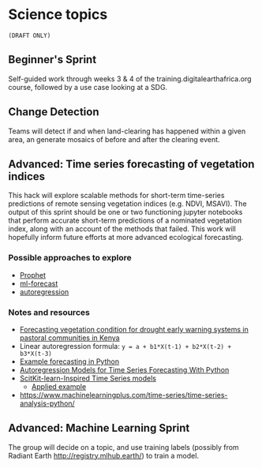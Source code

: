 Science topics
==============
`(DRAFT ONLY)`

Beginner's Sprint
-----------------
Self-guided work through weeks 3 & 4 of the training.digitalearthafrica.org course, followed by a use case looking at a SDG.

Change Detection
----------------
Teams will detect if and when land-clearing has happened within a given area, an generate mosaics of before and after the clearing event. 

Advanced: Time series forecasting of vegetation indices
------------------------------------------------------
This hack will explore scalable methods for short-term time-series predictions of remote sensing vegetation indices (e.g. NDVI, MSAVI). 
The output of this sprint should be one or two functioning jupyter notebooks that perform accurate short-term predictions of a nominated vegetation index, along with an account of the methods that failed. This work will hopefully inform future efforts at more advanced ecological forecasting.

### Possible approaches to explore
* [Prophet](https://facebook.github.io/prophet/docs/quick_start.html#python-api)
* [ml-forecast](https://pypi.org/project/mlforecast/)
* [autoregression](https://www.statsmodels.org/stable/examples/notebooks/generated/autoregressions.html)

### Notes and resources
* [Forecasting vegetation condition for drought early warning systems in pastoral communities in Kenya](https://www.sciencedirect.com/science/article/pii/S003442572030256X)
* Linear autoregression formula: `y = a + b1*X(t-1) + b2*X(t-2) + b3*X(t-3)`
* [Example forecasting in Python](https://pythondata.com/forecasting-time-series-autoregression/)
* [Autoregression Models for Time Series Forecasting With Python](https://machinelearningmastery.com/autoregression-models-time-series-forecasting-python/)
* [ScitKit-learn-Inspired Time Series models](https://github.com/EthanRosenthal/skits)
  * [Applied example](https://www.ethanrosenthal.com/2018/03/22/time-series-for-scikit-learn-people-part2/)
* https://www.machinelearningplus.com/time-series/time-series-analysis-python/


Advanced: Machine Learning Sprint
---------------------------------
The group will decide on a topic, and use training labels (possibly from Radiant Earth http://registry.mlhub.earth/) to train a model. 

